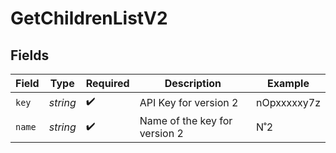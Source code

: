 # GetChildrenListV2


## Fields

| Field                         | Type                          | Required                      | Description                   | Example                       |
| ----------------------------- | ----------------------------- | ----------------------------- | ----------------------------- | ----------------------------- |
| `key`                         | *string*                      | :heavy_check_mark:            | API Key for version 2         | nOpxxxxxy7z                   |
| `name`                        | *string*                      | :heavy_check_mark:            | Name of the key for version 2 | N˚2                           |
